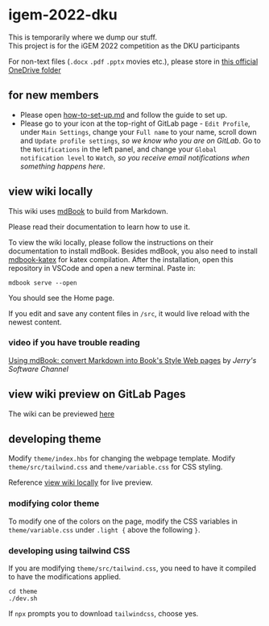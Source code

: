 # igem-2022-dku

This is temporarily where we dump our stuff.\
This project is for the iGEM 2022 competition as the DKU participants

For non-text files (`.docx` `.pdf` `.pptx` movies etc.),
please store in [this official OneDrive folder](https://prodduke-my.sharepoint.com/:f:/g/personal/sh623_duke_edu/EgjNqY1GXsZIusRPRf8mfc0BKV2JE-mSrYtPHVxpGQ6BXw?e=8U7ClA)

## for new members

- Please open [how-to-set-up.md](https://gitlab.oit.duke.edu/sh623/igem-2022-dku/-/blob/main/how-to-set-up.md)
    and follow the guide to set up.
- Please go to your icon at the top-right of GitLab page - `Edit Profile`,
    under `Main Settings`,
    change your `Full name` to your name, scroll down and `Update profile settings`,
    *so we know who you are on GitLab*.
    Go to the `Notifications` in the left panel,
    and change your `Global notification level` to `Watch`,
    *so you receive email notifications when something happens here*.

## view wiki locally

This wiki uses [mdBook](https://rust-lang.github.io/mdBook/index.html)
to build from Markdown.

Please read their documentation to learn how to use it.

To view the wiki locally,
please follow the instructions on their documentation to install mdBook.
Besides mdBook, you also need to install
[mdbook-katex](https://github.com/lzanini/mdbook-katex#getting-started)
for katex compilation.
After the installation,
open this repository in VSCode and open a new terminal.
Paste in:

```shell
mdbook serve --open
```

You should see the Home page.

If you edit and save any content files in `/src`,
it would live reload with the newest content.

### video if you have trouble reading
[Using mdBook: convert Markdown into Book's Style Web pages](https://www.youtube.com/watch?v=BTgmyc9OLI4)
by *Jerry's Software Channel*

## view wiki preview on GitLab Pages

The wiki can be previewed [here](https://sh623.pages.oit.duke.edu/igem-2022-dku)

## developing theme

Modify `theme/index.hbs` for changing the webpage template.
Modify `theme/src/tailwind.css` and `theme/variable.css` for CSS styling.

Reference [view wiki locally](#view-wiki-locally) for live preview.

### modifying color theme

To modify one of the colors on the page,
modify the CSS variables in `theme/variable.css`
under `.light {` above the following `}`.

### developing using tailwind CSS

If you are modifying `theme/src/tailwind.css`,
you need to have it compiled to have the modifications applied.

```
cd theme
./dev.sh
```

If `npx` prompts you to download `tailwindcss`,
choose yes.
